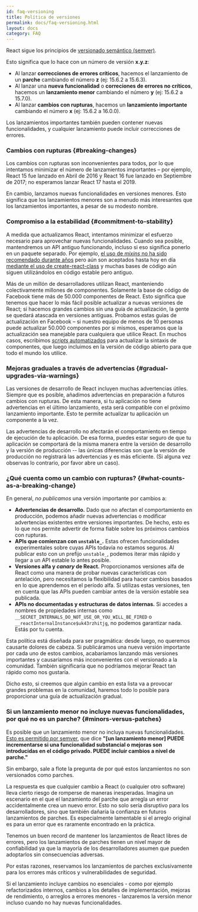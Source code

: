 ```yaml
---
id: faq-versioning
title: Política de versiones
permalink: docs/faq-versioning.html
layout: docs
category: FAQ
---
```


React sigue los principios de [versionado semántico (semver)](https://semver.org/lang/es/).

Esto significa que lo hace con un número de versión **x.y.z**:

* Al lanzar **correcciones de errores críticos**, hacemos el lanzamiento de un **parche** cambiando el número **z** (ej: 15.6.2 a 15.6.3).
* Al lanzar una **nueva funcionalidad** o **correciones de errores no críticos**, hacemos un **lanzamiento menor** cambiando el número **y** (ej: 15.6.2 a 15.7.0).
* Al lanzar **cambios con rupturas**, hacemos un **lanzamiento importante** cambiando el número **x** (ej: 15.6.2 a 16.0.0).

Los lanzamientos importantes también pueden contener nuevas funcionalidades, y cualquier lanzamiento puede incluir correcciones de errores.

### Cambios con rupturas {#breaking-changes}

Los cambios con rupturas son inconvenientes para todos, por lo que intentamos minimizar el número de lanzamientos importantes – por ejemplo, React 15 fue lanzado en Abril de 2016 y React 16 fue lanzado en Septiembre de 2017; no esperamos lanzar React 17 hasta el 2019.

En cambio, lanzamos nuevas funcionalidades en versiones menores. Esto significa que los lanzamientos menores son a menudo más interesantes que los lanzamientos importantes, a pesar de su modesto nombre.

### Compromiso a la estabilidad {#commitment-to-stability}

A medida que actualizamos React, intentamos minimizar el esfuerzo necesario para aprovechar nuevas funcionalidades. Cuando sea posible, mantendremos un API antiguo funcionando, incluso si eso significa ponerlo en un paquete separado. Por ejemplo, [el uso de *mixins* no ha sido recomendado durante años](/blog/2016/07/13/mixins-considered-harmful.html) pero aún son aceptados hasta hoy en día [mediante el uso de create-react-class](/docs/react-without-es6.html#mixins) y muchas bases de código aún siguen utilizándolos en código estable pero antiguo.

Más de un millón de desarrolladores utilizan React, manteniendo colectivamente millones de componentes. Solamente la base de código de Facebook tiene más de 50.000 componentes de React. Esto significa que tenemos que hacer lo más fácil posible actualizar a nuevas versiones de React; si hacemos grandes cambios sin una guía de actualización, la gente se quedará atascada en versiones antiguas. Probamos estas guías de actualización en Facebook – si nuestro equipo de menos de 10 personas puede actualizar 50.000 componentes por si mismos, esperamos que la actualización sea manejable para cualquiera que utilice React. En muchos casos, escribimos [*scripts* automatizados](https://github.com/reactjs/react-codemod) para actualizar la sintaxis de componentes, que luego incluimos en la versión de código abierto para que todo el mundo los utilice.

### Mejoras graduales a través de advertencias {#gradual-upgrades-via-warnings}

Las versiones de desarrollo de React incluyen muchas advertencias útiles. Siempre que es posible, añadimos advertencias en preparación a futuros cambios con rupturas. De esta manera, si tu aplicación no tiene advertencias en el último lanzamiento, esta será compatible con el próximo lanzamiento importante. Esto te permite actualizar tu aplicación un componente a la vez.

Las advertencias de desarrollo no afectarán el comportamiento en tiempo de ejecución de tu aplicación. De esa forma, puedes estar seguro de que tu aplicación se comportará de la misma manera entre la versión de desarrollo y la versión de producción -- las únicas diferencias son que la versión de producción no registrará las advertencias y es más eficiente. (Si alguna vez observas lo contrario, por favor abre un caso).

### ¿Qué cuenta como un cambio con rupturas? {#what-counts-as-a-breaking-change}

En general, *no publicamos* una versión importante por cambios a:

* **Advertencias de desarrollo.** Dado que no afectan el comportamiento en producción, podemos añadir nuevas advertencias o modificar advertencias existentes entre versiones importantes. De hecho, esto es lo que nos permite advertir de forma fiable sobre los próximos cambios con rupturas.
* **APIs que comienzan con `unstable_`.** Estas ofrecen funcionalidades experimentales sobre cuyas APIs todavía no estamos seguros. Al publicar esto con un prefijo `unstable_`, podemos iterar más rápido y llegar a un API estable lo antes posible.
* **Versiones alfa y *canary* de React.**  Proporcionamos versiones alfa de React como una manera de probar nuevas características con antelación, pero necesitamos la flexibilidad para hacer cambios basados en lo que aprendemos en el período alfa. Si utilizas estas versiones, ten en cuenta que las APIs pueden cambiar antes de la versión estable sea publicada.
* **APIs no documentadas y estructuras de datos internas.** Si accedes a nombres de propiedades internas como `__SECRET_INTERNALS_DO_NOT_USE_OR_YOU_WILL_BE_FIRED` o `__reactInternalInstance$uk43rzhitjg`, no podemos garantizar nada. Estás por tu cuenta.

Esta política está diseñada para ser pragmática: desde luego, no queremos causarte dolores de cabeza. Si publicáramos una nueva versión importante por cada uno de estos cambios, acabaríamos lanzando más versiones importantes y causaríamos más inconvenientes con el versionado a la comunidad. También significaría que no podríamos mejorar React tan rápido como nos gustaría.

Dicho esto, si creemos que algún cambio en esta lista va a provocar grandes problemas en la comunidad, haremos todo lo posible para proporcionar una guía de actualización gradual.

### Si un lanzamiento menor no incluye nuevas funcionalidades, por qué no es un parche? {#minors-versus-patches}

Es posible que un lanzamiento menor no incluya nuevas funcionalidades. [Esto es permitido por semver](https://semver.org/#spec-item-7), que dice **"[un lanzamiento menor] PUEDE incrementarse si una funcionalidad substancial o mejoras son introducidas en el código privado. PUEDE incluir cambios a nivel de parche."**

Sin embargo, sale a flote la pregunta de por qué estos lanzamientos no son versionados como parches.

La respuesta es que cualquier cambio a React (o cualquier otro software) lleva cierto riesgo de romperse de maneras inesperadas. Imagina un escenario en el que el lanzamiento del parche que arregla un error accidentalmente crea un nuevo error. Esto no solo sería disruptivo para los desarrolladores, sino que también dañaría la confianza en futuros lanzamientos de parches. Es especialmente lamentable si el arreglo original es para un error que es raramente encontrado en la práctica.

Tenemos un buen record de mantener los lanzamientos de React libres de errores, pero los lanzamientos de parches tienen un nivel mayor de confiabilidad ya que la mayoría de los desarrolladores asumen que pueden adoptarlos sin consecuencias adversas.

Por estas razones, reservamos los lanzamientos de parches exclusivamente para los errores más críticos y vulnerabilidades de seguridad.

Si el lanzamiento incluye cambios no esenciales - como por ejemplo refactorizados internos, cambios a los detalles de implementación, mejoras de rendimiento, o arreglos a errores menores - lanzaremos la versión menor incluso cuando no hay nuevas funcionalidades.
